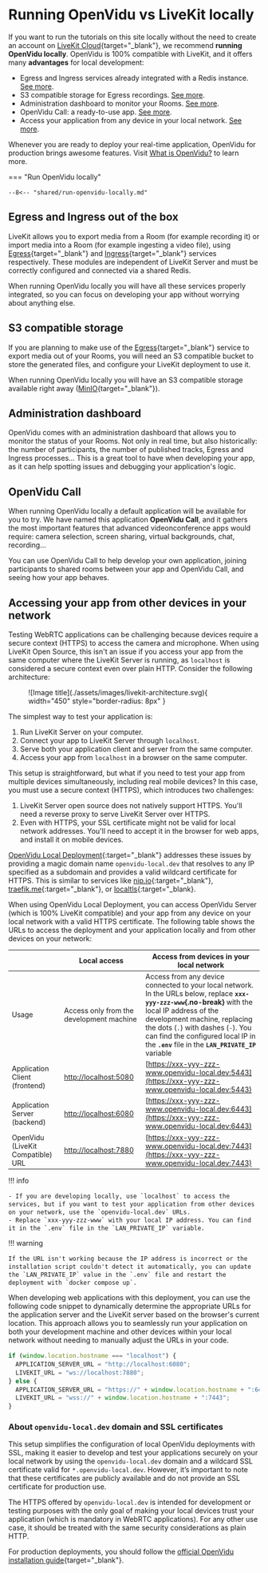 # Running OpenVidu vs LiveKit locally

If you want to run the tutorials on this site locally without the need to create an account on [LiveKit Cloud](https://cloud.livekit.io/){target="_blank"}, we recommend **running OpenVidu locally**. OpenVidu is 100% compatible with LiveKit, and it offers many **advantages** for local development:

- Egress and Ingress services already integrated with a Redis instance. [See more](#egress-and-ingress-out-of-the-box).
- S3 compatible storage for Egress recordings. [See more](#s3-compatible-storage).
- Administration dashboard to monitor your Rooms. [See more](#administration-dashboard).
- OpenVidu Call: a ready-to-use app. [See more](#openvidu-call).
- Access your application from any device in your local network. [See more](#accessing-your-app-from-other-devices-in-your-network).

Whenever you are ready to deploy your real-time application, OpenVidu for production brings awesome features. Visit [What is OpenVidu?](./about-openvidu.md) to learn more.

=== "Run OpenVidu locally"

	--8<-- "shared/run-openvidu-locally.md"

## Egress and Ingress out of the box

LiveKit allows you to export media from a Room (for example recording it) or import media into a Room (for example ingesting a video file), using [Egress](https://docs.livekit.io/home/egress/overview/){target="_blank"} and [Ingress](https://docs.livekit.io/home/ingress/overview/){target="_blank"} services respectively. These modules are independent of LiveKit Server and must be correctly configured and connected via a shared Redis.

When running OpenVidu locally you will have all these services properly integrated, so you can focus on developing your app without worrying about anything else.

## S3 compatible storage

If you are planning to make use of the [Egress](https://docs.livekit.io/home/egress/overview/){target="_blank"} service to export media out of your Rooms, you will need an S3 compatible bucket to store the generated files, and configure your LiveKit deployment to use it.

When running OpenVidu locally you will have an S3 compatible storage available right away ([MinIO](https://min.io/){target="_blank"}).

## Administration dashboard

OpenVidu comes with an administration dashboard that allows you to monitor the status of your Rooms. Not only in real time, but also historically: the number of participants, the number of published tracks, Egress and Ingress processes... This is a great tool to have when developing your app, as it can help spotting issues and debugging your application's logic.

## OpenVidu Call

When running OpenVidu locally a default application will be available for you to try. We have named this application **OpenVidu Call**, and it gathers the most important features that advanced videonconference apps would require: camera selection, screen sharing, virtual backgrounds, chat, recording...

You can use OpenVidu Call to help develop your own application, joining participants to shared rooms between your app and OpenVidu Call, and seeing how your app behaves.

## Accessing your app from other devices in your network

Testing WebRTC applications can be challenging because devices require a secure context (HTTPS) to access the camera and microphone. When using LiveKit Open Source, this isn't an issue if you access your app from the same computer where the LiveKit Server is running, as `localhost` is considered a secure context even over plain HTTP. Consider the following architecture:

<figure markdown="span">
  ![Image title](./assets/images/livekit-architecture.svg){ width="450" style="border-radius: 8px" }
</figure>

The simplest way to test your application is:

1. Run LiveKit Server on your computer.
2. Connect your app to LiveKit Server through `localhost`.
3. Serve both your application client and server from the same computer.
4. Access your app from `localhost` in a browser on the same computer.

This setup is straightforward, but what if you need to test your app from multiple devices simultaneously, including real mobile devices? In this case, you must use a secure context (HTTPS), which introduces two challenges:

1. LiveKit Server open source does not natively support HTTPS. You'll need a reverse proxy to serve LiveKit Server over HTTPS.
2. Even with HTTPS, your SSL certificate might not be valid for local network addresses. You'll need to accept it in the browser for web apps, and install it on mobile devices.

[OpenVidu Local Deployment](https://openvidu.io/latest/docs/self-hosting/local/){:target="\_blank"} addresses these issues by providing a magic domain name `openvidu-local.dev` that resolves to any IP specified as a subdomain and provides a valid wildcard certificate for HTTPS. This is similar to services like [nip.io](https://nip.io){:target="\_blank"}, [traefik.me](https://traefik.me){:target="\_blank"}, or [localtls](https://github.com/Corollarium/localtls){:target="\_blank}.

When using OpenVidu Local Deployment, you can access OpenVidu Server (which is 100% LiveKit compatible) and your app from any device on your local network with a valid HTTPS certificate. The following table shows the URLs to access the deployment and your application locally and from other devices on your network:

|                                   | Local access                                                   | Access from devices in your local network                                                                                      |
| --------------------------------- | -------------------------------------------------------------- | ----------------------------------------------------------------------------------------------------------------------------- |
| Usage                             | Access only from the development machine                       | Access from any device connected to your local network. In the URLs below, replace **`xxx-yyy-zzz-www`{.no-break}** with the local IP address of the development machine, replacing the dots (`.`) with dashes (`-`). You can find the configured local IP in the **`.env`** file in the **`LAN_PRIVATE_IP`** variable |
| Application Client (frontend)     | [http://localhost:5080](http://localhost:5080)                 | [https://xxx-yyy-zzz-www.openvidu-local.dev:5443](https://xxx-yyy-zzz-www.openvidu-local.dev:5443)                            |
| Application Server (backend)      | [http://localhost:6080](http://localhost:6080)                 | [https://xxx-yyy-zzz-www.openvidu-local.dev:6443](https://xxx-yyy-zzz-www.openvidu-local.dev:6443)                            |
| OpenVidu (LiveKit Compatible) URL | [http://localhost:7880](http://localhost:7880)                 | [https://xxx-yyy-zzz-www.openvidu-local.dev:7443](https://xxx-yyy-zzz-www.openvidu-local.dev:7443)                            |

!!! info
    
    - If you are developing locally, use `localhost` to access the services, but if you want to test your application from other devices on your network, use the `openvidu-local.dev` URLs.
    - Replace `xxx-yyy-zzz-www` with your local IP address. You can find it in the `.env` file in the `LAN_PRIVATE_IP` variable.

!!! warning
    
    If the URL isn't working because the IP address is incorrect or the installation script couldn't detect it automatically, you can update the `LAN_PRIVATE_IP` value in the `.env` file and restart the deployment with `docker compose up`.


When developing web applications with this deployment, you can use the following code snippet to dynamically determine the appropriate URLs for the application server and the LiveKit server based on the browser's current location. This approach allows you to seamlessly run your application on both your development machine and other devices within your local network without needing to manually adjust the URLs in your code.

```javascript
if (window.location.hostname === "localhost") {
  APPLICATION_SERVER_URL = "http://localhost:6080";
  LIVEKIT_URL = "ws://localhost:7880";
} else {
  APPLICATION_SERVER_URL = "https://" + window.location.hostname + ":6443";
  LIVEKIT_URL = "wss://" + window.location.hostname + ":7443";
}
```

### About `openvidu-local.dev` domain and SSL certificates

This setup simplifies the configuration of local OpenVidu deployments with SSL, making it easier to develop and test your applications securely on your local network by using the `openvidu-local.dev` domain and a wildcard SSL certificate valid for `*.openvidu-local.dev`. However, it’s important to note that these certificates are publicly available and do not provide an SSL certificate for production use.

The HTTPS offered by `openvidu-local.dev` is intended for development or testing purposes with the only goal of making your local devices trust your application (which is mandatory in WebRTC applications). For any other use case, it should be treated with the same security considerations as plain HTTP.

For production deployments, you should follow the [official OpenVidu installation guide](https://openvidu.io/latest/docs/self-hosting/deployment-types/){target="_blank"}.
